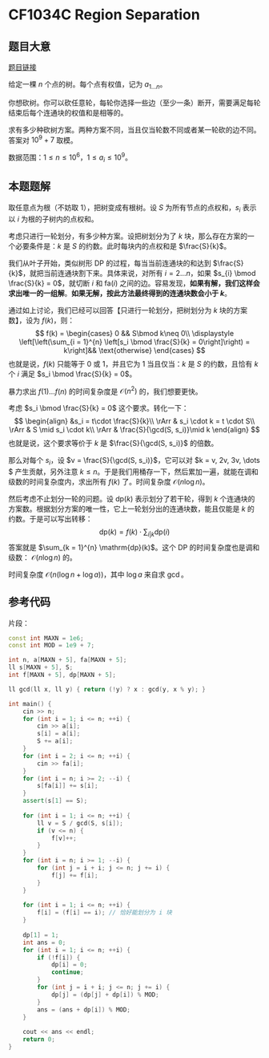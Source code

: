 # CF1034C Region Separation

## 题目大意

[题目链接](https://codeforces.com/contest/1034/problem/C)

给定一棵 $n$ 个点的树。每个点有权值，记为 $a_{1\dots n}$。

你想砍树。你可以砍任意轮，每轮你选择一些边（至少一条）断开，需要满足每轮结束后每个连通块的权值和是相等的。

求有多少种砍树方案。两种方案不同，当且仅当轮数不同或者某一轮砍的边不同。答案对 $10^9 + 7$ 取模。

数据范围：$1\leq n\leq 10^6$，$1\leq a_i\leq 10^9$。

## 本题题解

取任意点为根（不妨取 $1$），把树变成有根树。设 $S$ 为所有节点的点权和，$s_i$ 表示以 $i$ 为根的子树内的点权和。

考虑只进行一轮划分，有多少种方案。设把树划分为了 $k$ 块，那么存在方案的一个必要条件是：$k$ 是 $S$ 的约数。此时每块内的点权和是 $\frac{S}{k}$。

我们从叶子开始，类似树形 DP 的过程，每当当前连通块的和达到 $\frac{S}{k}$，就把当前连通块割下来。具体来说，对所有 $i = 2\dots n$，如果 $s_{i} \bmod \frac{S}{k} = 0$，就切断 $i$ 和 $\mathrm{fa}(i)$ 之间的边。容易发现，**如果有解，我们这样会求出唯一的一组解**。**如果无解，按此方法最终得到的连通块数会小于 $k$**。

通过如上讨论，我们已经可以回答【只进行一轮划分，把树划分为 $k$ 块的方案数】，设为 $f(k)$，则：
$$
f(k) = \begin{cases}
0 && S\bmod k\neq 0\\
\displaystyle \left[\left(\sum_{i = 1}^{n} \left[s_i \bmod \frac{S}{k} = 0\right]\right) = k\right]&& \text{otherwise}
\end{cases}
$$
也就是说，$f(k)$ 只能等于 $0$ 或 $1$，并且它为 $1$ 当且仅当：$k$ 是 $S$ 的约数，且恰有 $k$ 个 $i$ 满足 $s_i \bmod \frac{S}{k} = 0$。

暴力求出 $f(1)\dots f(n)$ 的时间复杂度是 $\mathcal{O}(n^2)$ 的，我们想要更快。

考虑 $s_i \bmod \frac{S}{k} = 0$ 这个要求。转化一下：
$$
\begin{align}
&s_i = t\cdot \frac{S}{k}\\
\rArr & s_i \cdot k = t \cdot S\\
\rArr & S \mid s_i \cdot k\\
\rArr & \frac{S}{\gcd(S, s_i)}\mid k
\end{align}
$$
也就是说，这个要求等价于 $k$ 是 $\frac{S}{\gcd(S, s_i)}$ 的倍数。

那么对每个 $s_i$，设 $v = \frac{S}{\gcd(S, s_i)}$，它可以对 $k = v, 2v, 3v, \dots $ 产生贡献，另外注意 $k \leq n$。于是我们用桶存一下，然后累加一遍，就能在调和级数的时间复杂度内，求出所有 $f(k)$ 了。时间复杂度 $\mathcal{O}(n\log n)$。

然后考虑不止划分一轮的问题。设 $\mathrm{dp}(k)$ 表示划分了若干轮，得到 $k$ 个连通块的方案数。根据划分方案的唯一性，它上一轮划分出的连通块数，能且仅能是 $k$ 的约数。于是可以写出转移：
$$
\mathrm{dp}(k) = f(k)\cdot \sum_{ i | k } \mathrm{dp}(i)
$$
答案就是 $\sum_{k = 1}^{n} \mathrm{dp}(k)$。这个 DP 的时间复杂度也是调和级数： $\mathcal{O}(n\log n)$ 的。

时间复杂度 $\mathcal{O}(n(\log n + \log a))$，其中 $\log a$ 来自求 $\gcd$。

## 参考代码

片段：

```cpp
const int MAXN = 1e6;
const int MOD = 1e9 + 7;

int n, a[MAXN + 5], fa[MAXN + 5];
ll s[MAXN + 5], S;
int f[MAXN + 5], dp[MAXN + 5];

ll gcd(ll x, ll y) { return (!y) ? x : gcd(y, x % y); }

int main() {
	cin >> n;
	for (int i = 1; i <= n; ++i) {
		cin >> a[i];
		s[i] = a[i];
		S += a[i];
	}
	for (int i = 2; i <= n; ++i) {
		cin >> fa[i];
	}
	for (int i = n; i >= 2; --i) {
		s[fa[i]] += s[i];
	}
	assert(s[1] == S);
	
	for (int i = 1; i <= n; ++i) {
		ll v = S / gcd(S, s[i]);
		if (v <= n) {
			f[v]++;
		}
	}
	for (int i = n; i >= 1; --i) {
		for (int j = i + i; j <= n; j += i) {
			f[j] += f[i];
		}
	}
	
	for (int i = 1; i <= n; ++i) {
		f[i] = (f[i] == i); // 恰好能划分为 i 块
	}
	
	dp[1] = 1;
	int ans = 0;
	for (int i = 1; i <= n; ++i) {
		if (!f[i]) {
			dp[i] = 0;
			continue;
		}
		for (int j = i + i; j <= n; j += i) {
			dp[j] = (dp[j] + dp[i]) % MOD;
		}
		ans = (ans + dp[i]) % MOD;
	}
	
	cout << ans << endl;
	return 0;
}
```



